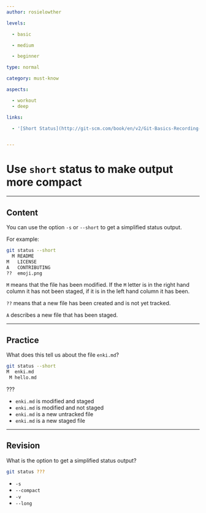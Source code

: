 ```yaml
---
author: rosielowther

levels:

  - basic

  - medium

  - beginner

type: normal

category: must-know

aspects:

  - workout
  - deep

links:

  - '[Short Status](http://git-scm.com/book/en/v2/Git-Basics-Recording-Changes-to-the-Repository){documentation}'


---
```


# Use `short` status to make output more compact

---
## Content

You can use the option `-s` or `--short` to get a simplified status output.

For example:
```bash
git status --short
  M README
M   LICENSE
A   CONTRIBUTING
??  emoji.png
```
`M` means that the file has been modified. If the `M` letter is in the right hand column it has not been staged, if it is in the left hand column it has been.

`??` means that a new file has been created and is not yet tracked.

`A` describes a new file that has been staged.

---
## Practice

What does this tell us about the file `enki.md`?
```bash
git status --short
M  enki.md
 M hello.md
```
???

* `enki.md` is modified and staged
* `enki.md` is modified and not staged
* `enki.md` is a new untracked file
* `enki.md` is a new staged file

---
## Revision

What is the option to get a simplified status output?
```bash
git status ???
```

* `-s`
* `--compact`
* `-v`
* `--long`

 
